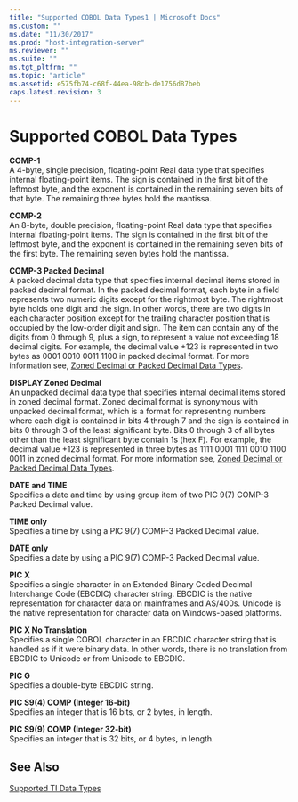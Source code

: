 ```yaml
---
title: "Supported COBOL Data Types1 | Microsoft Docs"
ms.custom: ""
ms.date: "11/30/2017"
ms.prod: "host-integration-server"
ms.reviewer: ""
ms.suite: ""
ms.tgt_pltfrm: ""
ms.topic: "article"
ms.assetid: e575fb74-c68f-44ea-98cb-de1756d87beb
caps.latest.revision: 3
---
```

# Supported COBOL Data Types
**COMP-1**  
 A 4-byte, single precision, floating-point Real data type that specifies internal floating-point items. The sign is contained in the first bit of the leftmost byte, and the exponent is contained in the remaining seven bits of that byte. The remaining three bytes hold the mantissa.  
  
 **COMP-2**  
 An 8-byte, double precision, floating-point Real data type that specifies internal floating-point items. The sign is contained in the first bit of the leftmost byte, and the exponent is contained in the remaining seven bits of the first byte. The remaining seven bytes hold the mantissa.  
  
 **COMP-3 Packed Decimal**  
 A packed decimal data type that specifies internal decimal items stored in packed decimal format. In the packed decimal format, each byte in a field represents two numeric digits except for the rightmost byte. The rightmost byte holds one digit and the sign. In other words, there are two digits in each character position except for the trailing character position that is occupied by the low-order digit and sign. The item can contain any of the digits from 0 through 9, plus a sign, to represent a value not exceeding 18 decimal digits. For example, the decimal value +123 is represented in two bytes as 0001 0010 0011 1100 in packed decimal format. For more information see, [Zoned Decimal or Packed Decimal Data Types](../core/zoned-decimal-or-packed-decimal-data-types2.md).  
  
 **DISPLAY Zoned Decimal**  
 An unpacked decimal data type that specifies internal decimal items stored in zoned decimal format. Zoned decimal format is synonymous with unpacked decimal format, which is a format for representing numbers where each digit is contained in bits 4 through 7 and the sign is contained in bits 0 through 3 of the least significant byte. Bits 0 through 3 of all bytes other than the least significant byte contain 1s (hex F). For example, the decimal value +123 is represented in three bytes as 1111 0001 1111 0010 1100 0011 in zoned decimal format. For more information see, [Zoned Decimal or Packed Decimal Data Types](../core/zoned-decimal-or-packed-decimal-data-types2.md).  
  
 **DATE and TIME**  
 Specifies a date and time by using group item of two PIC 9(7) COMP-3 Packed Decimal value.  
  
 **TIME only**  
 Specifies a time by using a PIC 9(7) COMP-3 Packed Decimal value.  
  
 **DATE only**  
 Specifies a date by using a PIC 9(7) COMP-3 Packed Decimal value.  
  
 **PIC X**  
 Specifies a single character in an Extended Binary Coded Decimal Interchange Code (EBCDIC) character string. EBCDIC is the native representation for character data on mainframes and AS/400s. Unicode is the native representation for character data on Windows-based platforms.  
  
 **PIC X No Translation**  
 Specifies a single COBOL character in an EBCDIC character string that is handled as if it were binary data. In other words, there is no translation from EBCDIC to Unicode or from Unicode to EBCDIC.  
  
 **PIC G**  
 Specifies a double-byte EBCDIC string.  
  
 **PIC S9(4) COMP (Integer 16-bit)**  
 Specifies an integer that is 16 bits, or 2 bytes, in length.  
  
 **PIC S9(9) COMP (Integer 32-bit)**  
 Specifies an integer that is 32 bits, or 4 bytes, in length.  
  
## See Also  
 [Supported TI Data Types](../core/supported-ti-data-types1.md)